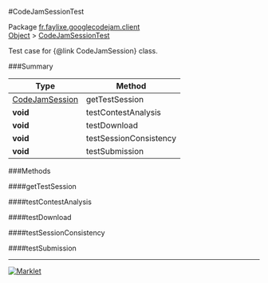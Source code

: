 #CodeJamSessionTest

Package [fr.faylixe.googlecodejam.client](../)<br>
[Object](../../../java/langObject.md) > [CodeJamSessionTest](CodeJamSessionTest.md)

Test case for {@link CodeJamSession} class.

###Summary


| Type | Method |
| --- | --- |
| [CodeJamSession](CodeJamSession.md) | getTestSession |
| **void** | testContestAnalysis |
| **void** | testDownload |
| **void** | testSessionConsistency |
| **void** | testSubmission |

###Methods

####getTestSession


####testContestAnalysis


####testDownload


####testSessionConsistency


####testSubmission


---
[![Marklet](https://img.shields.io/badge/Generated%20by-Marklet-green.svg)](https://github.com/Faylixe/marklet)